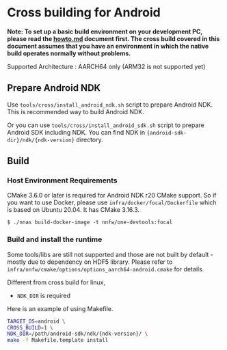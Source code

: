 # Cross building for Android

**Note: To set up a basic build environment on your development PC, please read the [howto.md](../howto.md) document first. The cross build covered in this document assumes that you have an environment in which the native build operates normally without problems.**

Supported Architecture : AARCH64 only (ARM32 is not supported yet)

## Prepare Android NDK

Use `tools/cross/install_android_ndk.sh` script to prepare Android NDK. This is recommended way to build Android NDK.

Or you can use `tools/cross/install_android_sdk.sh` script to prepare Android SDK including NDK. You can find NDK in `{android-sdk-dir}/ndk/{ndk-version}` directory.

## Build

### Host Environment Requirements

CMake 3.6.0 or later is required for Android NDK r20 CMake support.
So if you want to use Docker, please use `infra/docker/focal/Dockerfile` which is based on Ubuntu 20.04. It has CMake 3.16.3.

```
$ ./nnas build-docker-image -t nnfw/one-devtools:focal
```


### Build and install the runtime

Some tools/libs are still not supported and those are not built by default - mostly due to dependency on HDF5 library.
Please refer to `infra/nnfw/cmake/options/options_aarch64-android.cmake` for details.

Different from cross build for linux,

- `NDK_DIR` is required

Here is an example of using Makefile.

```bash
TARGET_OS=android \
CROSS_BUILD=1 \
NDK_DIR=/path/android-sdk/ndk/{ndk-version}/ \
make -f Makefile.template install
```
